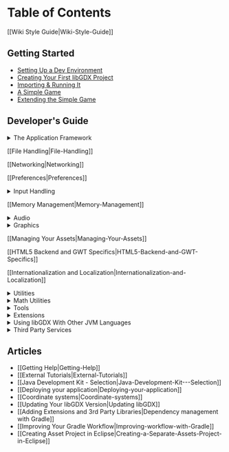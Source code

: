 # Table of Contents
[[Wiki Style Guide|Wiki-Style-Guide]]

## Getting Started
* [Setting Up a Dev Environment](https://libgdx.com/dev/setup/)
* [Creating Your First libGDX Project](https://libgdx.com/dev/project_generation/)
* [Importing & Running It](https://libgdx.com/dev/import_and_running/)
* [A Simple Game](https://libgdx.com/dev/simple_game/)
* [Extending the Simple Game](https://libgdx.com/dev/simple_game_extended/)

## Developer's Guide
<details><summary>The Application Framework</summary>

* [[The Application Framework|The-Application-Framework]]  
* [[The Life-Cycle|The-Life-Cycle]]  
* [[Modules Overview|Modules-Overview]]  
* [[Starter Classes and Configuration|Starter-Classes-and-Configuration]]  
* [[Querying|Querying]]  
* [[Logging|Logging]]  
* [[Threading|Threading]]  
* [[Interfacing With Platform-Specific Code|Interfacing-With-Platform-Specific-Code]]

</details>

[[File Handling|File-Handling]]

[[Networking|Networking]]

[[Preferences|Preferences]]

<details><summary>Input Handling</summary>

* [[Input Handling|Input-Handling]]
* [[Configuration and Querying|Configuration-and-Querying]]
* [[Mouse, Touch and Keyboard|Mouse,-Touch-and-Keyboard]]
  * [[Polling|Polling]]  
  * [[Event Handling|Event-Handling]]
* [[Controllers|Controllers]]
* [[Gesture Detection|Gesture-Detection]]
* [[Simple Text Input|Simple-Text-Input]]
* [[Accelerometer|Accelerometer]]
* [[Compass|Compass]]
* [[Gyroscope|Gyroscope]]
* [[Vibrator|Vibrator]]
* [[Cursor Visibility and Catching|Cursor-Visibility-and-Catching]]
* [[Back and Menu Key Catching|Back-and-Menu-Key-Catching]]
* [[On-Screen Keyboard|On-Screen-Keyboard]]
* [[Adding new Keycodes|Adding-new-Keycodes]]

</details>

[[Memory Management|Memory-Management]]

<details><summary>Audio</summary>

* [[Audio|Audio]]
* [[Sound Effects|Sound-Effects]]
* [[Streaming Music|Streaming-Music]]
* [[Playing PCM Audio|Playing-PCM-Audio]]
* [[Recording PCM Audio|Recording-PCM-Audio]]

</details>

<details><summary>Graphics</summary>

* [[Graphics|Graphics]]
* [[Querying and configuring graphics (monitors, display modes, vsync, display cutouts)|Querying-and-configuring-graphics-(monitors,-display-modes,-vsync,-display-cutouts)]]
* [[Continuous and Non-Continuous Rendering|Continuous-and-Non-Continuous-Rendering]]
* [[Clearing the Screen|Clearing-the-Screen]]
* [[Taking a Screenshot|Taking-a-Screenshot]]
* [[Profiling|Profiling]]
* [[Viewports|Viewports]]
* [[OpenGL (ES) Support|OpenGL-(ES)-Support]]  
  * Configuration and Querying OpenGL ??  
  * Direct Access ??  
  * Utility Classes  
     -[[Rendering Shapes|Rendering-Shapes]]  
     -[[Textures and TextureRegions|Textures-and-TextureRegions]]  
     -[[Meshes|Meshes]]  
     -[[Shaders|Shaders]]  
     -[[Frame Buffer Objects|Frame-Buffer-Objects]]

&nbsp;&nbsp;&nbsp; **2D Graphics**  
* [[SpriteBatch, TextureRegions, and Sprites|SpriteBatch,-TextureRegions,-and-Sprites]]  
* [[2D Animation|2D-Animation]]  
* [[Clipping, With the Use of ScissorStack|Clipping,-With-the-Use-of-ScissorStack]]  
* [[Masking|Masking]]  
* [[Orthographic Camera|Orthographic-Camera]]  
* Mapping Touch Coordinates ??  
* [[NinePatches|NinePatches]]  
* [[Bitmap Fonts|Bitmap-Fonts]]  
  * [[Distance Field Fonts|Distance-Field-Fonts]]  
  * [[Color Markup Language|Color-Markup-Language]]  
* [[Using TextureAtlases|Using-TextureAtlases]]  
* [[Pixmaps|Pixmaps]]  
* [[Packing Atlases Offline|Packing-Atlases-Offline]]  
* [[Packing Atlases at Runtime|Packing-Atlases-at-Runtime]]  
* [[Texture Compression|Texture-Compression]]  
* [[2D ParticleEffects|2D-ParticleEffects]]  
* [[Tile Maps|Tile-Maps]]  
* [[scene2d|scene2d]]  
* [[scene2d.ui|scene2d.ui]]  
  * [[Table|Table]]  
  * [[Skin|Skin]]  
* [[ImGui|ImGui]]

&nbsp;&nbsp;&nbsp; **[[3D Graphics|3D-Graphics]]**

* [[Quick Start|Quick-Start]]  
* [[Models|Models]]  
* [[Material and Environment|Material-and-Environment]]  
* [[ModelBatch|ModelBatch]]  
* [[ModelCache|ModelCache]]  
* [[ModelBuilder, MeshBuilder and MeshPartBuilder|ModelBuilder,-MeshBuilder-and-MeshPartBuilder]]  
* [[3D Animations and Skinning|3D-Animations-and-Skinning]]  
* [[Importing Blender Models in libGDX|Importing-Blender-Models-in-libGDX]]  
* [[3D Particle Effects|3D-Particle-Effects]]  
* [[Virtual Reality (VR)|Virtual-Reality-(VR)]]
* [[3D Picking|3D-Picking]]
* Perspective Camera ??  

</details>

[[Managing Your Assets|Managing-Your-Assets]]

[[HTML5 Backend and GWT Specifics|HTML5-Backend-and-GWT-Specifics]]

[[Internationalization and Localization|Internationalization-and-Localization]]

<details><summary>Utilities</summary>

* [[Reading and Writing JSON|Reading-and-Writing-JSON]]
* [[Reading and Writing XML|Reading-and-Writing-XML]]
* [[Collections|Collections]]
* [[Reflection|Reflection]]
* [[jnigen|jnigen]]

</details>

<details><summary>Math Utilities</summary>

* [[Math Utilities|Math-Utilities]]
* [[Interpolation|Interpolation]]
* [[Vectors, Matrices, Quaternions|Vectors,-Matrices,-Quaternions]]
* [[Circles, Planes, Rays, etc.|Circles,-Planes,-Rays,-etc.]]
* [[Path Interface and Splines|Path-Interface-and-Splines]]
* Bounding Volumes ??
* Intersection and Overlap Testing ??

</details>

<details><summary>Tools</summary>

* [[Texture Packer|Texture-Packer]]
* [[Hiero|Hiero]]
* [[2D Particle Editor|2D-Particle-Editor]]
* [[Skin Composer|Skin-Composer]]
* [[Overlap2D|Overlap2D]]

</details>

<details><summary>Extensions</summary>

* [[Artificial Intelligence|Artificial-Intelligence]]
* [[gdx-freetype|gdx-freetype]]
* [[gdx-pay|gdx-pay]]: cross-platform In-App-Purchasing API
* [[Physics|Physics]]  
  * [[Box2D|Box2D]]  
  * [[Bullet Physics|Bullet-Physics]]  
     -[[Setup|Bullet Wrapper Setup]]  
     -[[Using the Wrapper|Bullet Wrapper Using the wrapper]]  
     -[[Using Models|Bullet Wrapper Using models]]  
     -[[Contact Callbacks|Bullet Wrapper Contact callbacks]]  
     -[[Custom Classes|Bullet Wrapper Custom classes]]  
     -[[Debugging|Bullet Wrapper Debugging]]
* [[Publishing Your Own Extensions|Third Party Extension Support]]
</details>

<details><summary>Using libGDX With Other JVM Languages</summary>

* [[Using libGDX With Other JVM Languages|Using-libGDX-With-Other-JVM-Languages]]
* [[Using libGDX With Clojure|Using-libGDX-With-Clojure]]
* [[Using libGDX With Kotlin|Using-libGDX-With-Kotlin]]
* [[Using libGDX With Python|Using-libGDX-With-Python]]
* [[Using libGDX With Scala|Using-libGDX-With-Scala]]

</details>

<details><summary>Third Party Services</summary>

* [[AdMob in libGDX|AdMob-in-libGDX]]
* [[Airpush in libGDX|Airpush-in-libGDX]]
* [[Firebase in libGDX|Firebase-in-libGDX]]
* [[Smaato in libGDX|Smaato-in-libGDX]]
* [[Google Play Games Services in libGDX|Google-Play-Games-Services-in-libGDX]]
* [[Pollfish in libGDX|Pollfish-in-libGDX]]
* [[ProGuard/DexGuard and libGDX|ProGuard/DexGuard-and-libGDX]]

</details>

## Articles
* [[Getting Help|Getting-Help]]
* [[External Tutorials|External-Tutorials]]
* [[Java Development Kit - Selection|Java-Development-Kit---Selection]]
* [[Deploying your application|Deploying-your-application]]
* [[Coordinate systems|Coordinate-systems]]
* [[Updating Your libGDX Version|Updating libGDX]]
* [[Adding Extensions and 3rd Party Libraries|Dependency management with Gradle]]
* [[Improving Your Gradle Workflow|Improving-workflow-with-Gradle]]
* [[Creating Asset Project in Eclipse|Creating-a-Separate-Assets-Project-in-Eclipse]]
